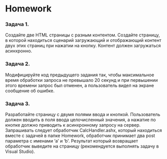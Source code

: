 # Homework 

### Задача 1. 

Создайте две HTML страницы с разным контентом. Создайте страницу, в которой находиться сценарий загружающий и отображающий контент двух этих страниц при нажатии на кнопку. 
Контент должен загружаться асинхронно.

### Задача 2. 

Модифицируйте код  предыдущего задания так, чтобы максимальное время обработки запроса не превышало 20 секунд и при первышении этого времени запрос был отменен, 
а пользователь видел на экране сообщение об ошибке. 

### Задача 3. 

Разработайте страницу с двумя полями ввода и кнопкой. Пользователь должен вводить в поля ввода целочисленный значения, а нажатие по кнопке должно приводить к 
асинхронному запросу на сервер. Запрашивать следует обработчик CalcHandler.ashx, который находиться вместе с задачей в папке Homework, обработчик принимает два post параметра с именами ‘a’ и ‘b'. 
Результат который возвращает обработчик выведите на страницу (рекомендуется выполнять задачу в Visual Studio).
